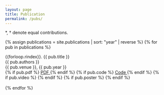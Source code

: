 ```yaml
---
layout: page
title: Publication
permalink: /pubs/
---
```


*, † denote equal contributions. 

{% assign publications = site.publications | sort: "year" | reverse %}
{% for pub in publications %}
  <div class="pubitem">
    <div class="pubtitle">
      {{forloop.rindex}}. {{ pub.title }}
    </div>
    <div class="pubauthors">{{ pub.authors }}</div>
    <div class="pubinfo">
        {{ pub.venue }}, {{ pub.year }}
    </div>
    <div class="publinks">
      {% if pub.pdf %}
            <a href="{{ pub.pdf }}">
              <span class="border"> PDF </span> 
            </a>
          {% endif %}
      {% if pub.code %}
        <a href="{{ pub.code }}">
        <span class="border"> Code </span>
        </a>
      {% endif %}
      {% if pub.video %}
        <a href="{{ pub.video }}">
          <i class="fab fa-youtube"></i>
        </a>
      {% endif %}
      {% if pub.poster %}
        <a href="{{ pub.poster }}">
          <i class="fas fa-image"></i>
        </a>
      {% endif %}
    </div>
</div>
<br>
{% endfor %}